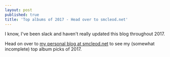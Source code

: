 ```yaml
---
layout: post
published: true
title: 'Top albums of 2017 - Head over to smcleod.net'
---
```


I know, I've been slack and haven't really updated this blog throughout 2017.

Head on over to [my personal blog at smcleod.net](https://smcleod.net/music/album-picks-2017/) to see my (somewhat incomplete) top album picks of 2017.